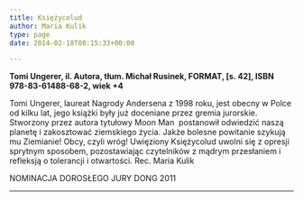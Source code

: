 ```yaml
---
title: Księżycolud
author: Maria Kulik
type: page
date: 2014-02-18T08:15:33+00:00

---
```

**Tomi Ungerer, il. Autora, tłum. Michał Rusinek, FORMAT, [s. 42], ISBN 978-83-61488-68-2, wiek +4**

Tomi Ungerer, laureat Nagrody Andersena z 1998 roku, jest obecny w Polce od kilku lat, jego książki były już doceniane przez gremia jurorskie. Stworzony przez autora tytułowy Moon Man  postanowił odwiedzić naszą planetę i zakosztować ziemskiego życia. Jakże bolesne powitanie szykują mu Ziemianie! Obcy, czyli wróg! Uwięziony Księżycolud uwolni się z opresji sprytnym sposobem, pozostawiając czytelników z mądrym przesłaniem i refleksją o tolerancji i otwartości. Rec. Maria Kulik

NOMINACJA DOROSŁEGO JURY DONG 2011

****